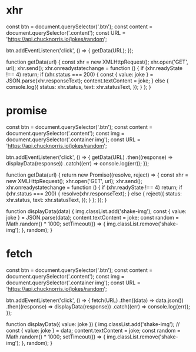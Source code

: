 # xhr

const btn = document.querySelector('.btn');
const content = document.querySelector('.content');
const URL = 'https://api.chucknorris.io/jokes/random';

btn.addEventListener('click', () => {
getData(URL);
});

function getData(url) {
const xhr = new XMLHttpRequest();
xhr.open('GET', url);
xhr.send();
xhr.onreadystatechange = function () {
if (xhr.readyState !== 4) return;
if (xhr.status === 200) {
const { value: joke } = JSON.parse(xhr.responseText);
content.textContent = joke;
} else {
console.log({
status: xhr.status,
text: xhr.statusText,
});
}
};
}

# promise

const btn = document.querySelector('.btn');
const content = document.querySelector('.content');
const img = document.querySelector('.container img');
const URL = 'https://api.chucknorris.io/jokes/random';

btn.addEventListener('click', () => {
getData(URL)
.then((response) => displayData(response))
.catch((err) => console.log(err));
});

function getData(url) {
return new Promise((resolve, reject) => {
const xhr = new XMLHttpRequest();
xhr.open('GET', url);
xhr.send();
xhr.onreadystatechange = function () {
if (xhr.readyState !== 4) return;
if (xhr.status === 200) {
resolve(xhr.responseText);
} else {
reject({
status: xhr.status,
text: xhr.statusText,
});
}
};
});
}

function displayData(data) {
img.classList.add('shake-img');
const { value: joke } = JSON.parse(data);
content.textContent = joke;
const random = Math.random() \* 1000;
setTimeout(() => {
img.classList.remove('shake-img');
}, random);
}

# fetch

const btn = document.querySelector('.btn');
const content = document.querySelector('.content');
const img = document.querySelector('.container img');
const URL = 'https://api.chucknorris.io/jokes/random';

btn.addEventListener('click', () => {
fetch(URL)
.then((data) => data.json())
.then((response) => displayData(response))
.catch((err) => console.log(err));
});

function displayData({ value: joke }) {
img.classList.add('shake-img');
// const { value: joke } = data;
content.textContent = joke;
const random = Math.random() \* 1000;
setTimeout(() => {
img.classList.remove('shake-img');
}, random);
}
